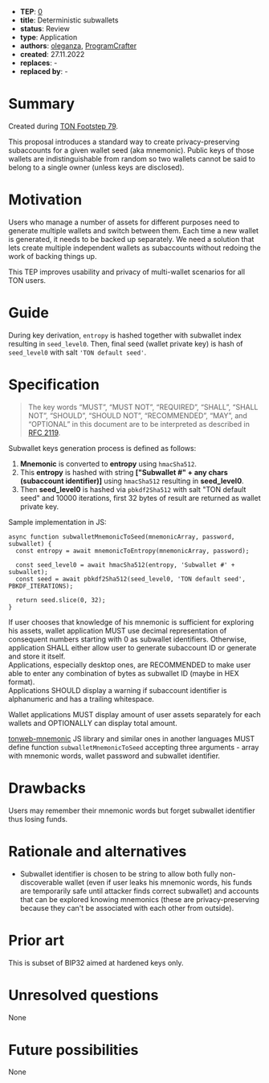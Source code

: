 - **TEP**: [0](https://github.com/ton-blockchain/TEPs/pull/0)
- **title**: Deterministic subwallets
- **status**: Review
- **type**: Application
- **authors**: [oleganza](https://github.com/oleganza),  [ProgramCrafter](https://github.com/ProgramCrafter)
- **created**: 27.11.2022
- **replaces**: -
- **replaced by**: -

# Summary

Created during [TON Footstep 79](https://github.com/ton-society/ton-footsteps/issues/79).

This proposal introduces a standard way to create privacy-preserving subaccounts for a given wallet seed (aka mnemonic). Public keys of those wallets are indistinguishable from random so two wallets cannot be said to belong to a single owner (unless keys are disclosed).

# Motivation

Users who manage a number of assets for different purposes need to generate multiple wallets and switch between them. Each time a new wallet is generated, it needs to be backed up separately. We need a solution that lets create multiple independent wallets as subaccounts without redoing the work of backing things up.

This TEP improves usability and privacy of multi-wallet scenarios for all TON users.

# Guide

During key derivation, `entropy` is hashed together with subwallet index resulting in `seed_level0`. Then, final seed (wallet private key) is hash of `seed_level0` with salt `'TON default seed'`.

# Specification

> The key words “MUST”, “MUST NOT”, “REQUIRED”, “SHALL”, “SHALL NOT”, “SHOULD”, “SHOULD NOT”, “RECOMMENDED”, “MAY”, and “OPTIONAL” in this document are to be interpreted as described in [RFC 2119](https://www.ietf.org/rfc/rfc2119.txt).

Subwallet keys generation process is defined as follows:
1. **Mnemonic** is converted to **entropy** using `hmacSha512`.
2. This **entropy** is hashed with string **\["Subwallet #" + any chars (subaccount identifier)\]** using `hmacSha512` resulting in **seed_level0**.
3. Then **seed_level0** is hashed via `pbkdf2Sha512` with salt "TON default seed" and 10000 iterations, first 32 bytes of result are returned as wallet private key.

Sample implementation in JS:

```
async function subwalletMnemonicToSeed(mnemonicArray, password, subwallet) {
  const entropy = await mnemonicToEntropy(mnemonicArray, password);
  
  const seed_level0 = await hmacSha512(entropy, 'Subwallet #' + subwallet);
  const seed = await pbkdf2Sha512(seed_level0, 'TON default seed', PBKDF_ITERATIONS);
  
  return seed.slice(0, 32);
}
```

If user chooses that knowledge of his mnemonic is sufficient for exploring his assets, wallet application MUST use decimal representation of consequent numbers starting with 0 as subwallet identifiers. Otherwise, application SHALL either allow user to generate subaccount ID or generate and store it itself.  
Applications, especially desktop ones, are RECOMMENDED to make user able to enter any combination of bytes as subwallet ID (maybe in HEX format).  
Applications SHOULD display a warning if subaccount identifier is alphanumeric and has a trailing whitespace.

Wallet applications MUST display amount of user assets separately for each wallets and OPTIONALLY can display total amount.

[tonweb-mnemonic](https://github.com/toncenter/tonweb-mnemonic/) JS library and similar ones in another languages MUST define function `subwalletMnemonicToSeed` accepting three arguments - array with mnemonic words, wallet password and subwallet identifier.

# Drawbacks

Users may remember their mnemonic words but forget subwallet identifier thus losing funds.

# Rationale and alternatives

- Subwallet identifier is chosen to be string to allow both fully non-discoverable wallet (even if user leaks his mnemonic words, his funds are temporarily safe until attacker finds correct subwallet) and accounts that can be explored knowing mnemonics (these are privacy-preserving because they can't be associated with each other from outside).

# Prior art

This is subset of BIP32 aimed at hardened keys only.

# Unresolved questions

None

# Future possibilities

None
